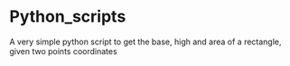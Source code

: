 # Python_scripts
A very simple python script to get the base, high and area of a rectangle, given two points coordinates
